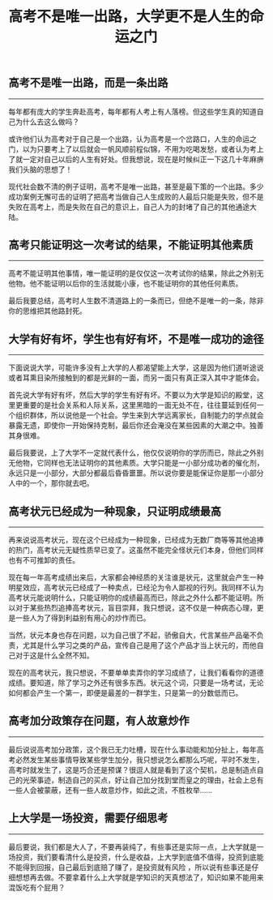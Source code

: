 ﻿---
title: "高考不是唯一出路，大学更不是人生的命运之门"
categories: 
  - 社会
tags:
  - 高考
  - 教育
  - 投资  
---
## 高考不是唯一出路，而是一条出路

---

每年都有庞大的学生奔赴高考，每年都有人考上有人落榜。但这些学生真的知道自己为什么去这么做吗？

或许他们认为高考对于自己是一个出路，认为高考是一个岔路口，人生的命运之门，以为只要考上了以后就会一帆风顺前程似锦，不用为吃喝发愁，或者认为考上了就一定对自己以后的人生有好处。但我想说，现在是时候纠正一下这几十年麻痹我们头脑的思想了！

现代社会数不清的例子证明，高考不是唯一出路，甚至是最下策的一个出路。多少成功案例无懈可击的证明了把高考当做自己人生成败的人最后只能是失败，但不是失败在高考上，而是失败在自己的意识上，自己人为的封堵了自己的其他通途大陆。

## 高考只能证明这一次考试的结果，不能证明其他素质

---

高考不能证明其他事情，唯一能证明的是仅仅这一次考试你的结果，除此之外别无他物。他不能证明以后你的生活就能小康，也不能证明你的其他任何素质。

最后我要总结，高考时人生数不清道路上的一条而已，但绝不是唯一的一条，除非你的思维把其他路封死。

## 大学有好有坏，学生也有好有坏，不是唯一成功的途径

---

下面说说大学，可能许多没有上大学的人都渴望能上大学，这是因为他们道听途说或者耳熏目染所接触到的都是光鲜的一面，而另一面只有真正深入其中才能体会。

首先说大学有好有坏，然后大学的学生有好有坏。不要以为大学是知识的殿堂，这里更重要的是社会关系和人际关系，这里黑暗的一面无处不在，往往蔓延到任何一个组织群体，所以说他是一个社会。学生来到大学远离家长，自制能力的学点就会暴露无遗，即使你一开始保持克制，最后你还会淹没在某些因素的大潮之中。独善其身很难。

最后我要说，上了大学不一定就代表什么，他仅仅说明你的学历而已，除此之外别无他物，它同样也无法证明你的其他素质。大学只能是一小部分成功者的催化剂，永远只是一小部分，大部分都最后昏昏噩噩。所以说你要是能保证你是那一小部分人中的一个，那你就去吧。

## 高考状元已经成为一种现象，只证明成绩最高

---

再来说说高考状元，现在这个已经成为一种现象，已经成为无数厂商等等其他追捧的热门，高考状元无疑性质早已变了。这虽然不能完全怪状元们本身，但他们同样也有不可推卸的责任。

现在每一年高考成绩出来后，大家都会神经质的关注谁是状元，这里就会产生一种明星效应，高考状元已经成了一种卖点，已经沦为令人鄙视的行列。我同样不认为高考状元能说明什么，只能证明你的成绩最高而已，除此之外什么都不能证明。所以对于某些热烈追捧高考状元，盲目崇拜，我只想说，这不仅是一种病态心理，更是一些人为了得到利益别有用心的炒作而已。

当然，状元本身也存在问题，以为自己很了不起，骄傲自大，代言某些产品毫不负责，尤其是什么学习之类的产品，宣传自己是用了这个产品才当上状元的，而他自己对于这是什么全然不知。

现在的高考状元，我只想说，不要单单卖弄你的学习成绩了，让我们看看你的道德成绩。要知道，除了学习之外还有很多东西。状元这个词，只要是一场考试，无论如何都会产生一个第一，即便是最差的一群学生，只是第一的分数低而已。

## 高考加分政策存在问题，有人故意炒作

---

最后说说高考加分政策，这个我已无力吐槽，现在什么事动能和加分扯上，每年高考必然发生某些事情导致某些学生加分，我只想说怎么都那么巧呢，平时不发生，高考时就发生了，这是巧合还是预谋？很逗人就是看到了这个契机，总是制造点自己的光荣事迹，制造自己的买点，好让自己加分找到堂而皇之的理由，社会上总有一些人会被蒙蔽，还有一些人故意炒作，如此之流，不胜枚举……

## 上大学是一场投资，需要仔细思考

---

最后要说，我们都是大人了，不要再装纯了，有些事还是实际一点，上大学就是一场投资，我们要看清什么是投资，什么是收益，上大学到底值不值得，投资到底能不能得到回报，自己最后到底赔了赚了，是投资就有风险 ，所以说有些事还是仔细想想再去做。不要拿着什么上大学就是学知识的天真想法了，知识如果不能用来混饭吃有个屁用？

